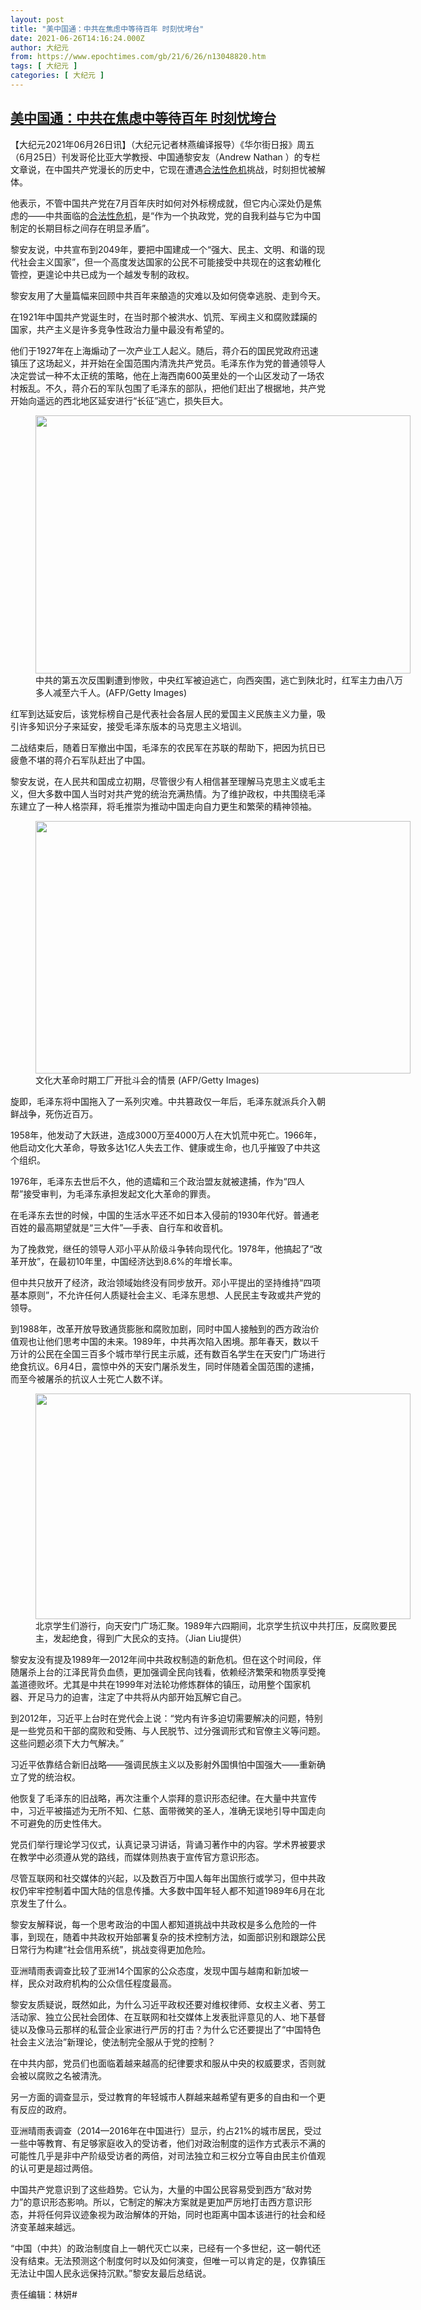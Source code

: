 ```yaml
---
layout: post
title: "美中国通：中共在焦虑中等待百年 时刻忧垮台"
date: 2021-06-26T14:16:24.000Z
author: 大纪元
from: https://www.epochtimes.com/gb/21/6/26/n13048820.htm
tags: [ 大纪元 ]
categories: [ 大纪元 ]
---
```

<!--1624716984000-->
[美中国通：中共在焦虑中等待百年 时刻忧垮台](https://www.epochtimes.com/gb/21/6/26/n13048820.htm)
------

<div>
<p>【大纪元2021年06月26日讯】（大纪元记者林燕编译报导）<span class="s2">《华尔街日报》周五（6月25日）刊发哥伦比亚大学教授、中国通</span><span class="s3">黎安友（</span><span class="s4">Andrew Nathan</span><span class="s5"> </span><span class="s3">）</span>的专栏文章说，在中国共产党漫长的历史中，它现在遭遇<a href="https://www.epochtimes.com/gb/tag/%E5%90%88%E6%B3%95%E6%80%A7%E5%8D%B1%E6%9C%BA.html">合法性危机</a>挑战，时刻担忧被解体。</p><p>他表示，不管中国共产党在7月百年庆时如何对外标榜成就，但它内心深处仍是焦虑的——中共面临的<a href="https://www.epochtimes.com/gb/tag/%E5%90%88%E6%B3%95%E6%80%A7%E5%8D%B1%E6%9C%BA.html">合法性危机</a>，是“作为一个执政党，党的自我利益与它为中国制定的长期目标之间存在明显矛盾”。</p><p class="p3"><span class="s3">黎安友说，中共宣布</span>到<span class="s6">2049</span>年，要把中国建成一个“强大、民主、文明、和谐的现代社会主义国家”，但一个高度发达国家的公民不可能接受中共现在的这套幼稚化管控，更遑论中共已成为一个越发专制的政权。</p><p class="p3">黎安友用了大量篇幅来回顾中共百年来酿造的灾难以及如何侥幸逃脱、走到今天。</p><p class="p3">在<span class="s6">1921</span>年中国共产党诞生时，在当时那个被洪水、饥荒、军阀主义和腐败蹂躏的国家，共产主义是许多竞争性政治力量中最没有希望的。</p><p class="p3">他们于<span class="s6">1927</span>年在上海煽动了一次产业工人起义。随后，蒋介石的国民党政府迅速镇压了这场起义，并开始在全国范围内清洗共产党员。毛泽东作为党的普通领导人决定尝试一种不太正统的策略，他在上海西南<span class="s6">600</span>英里处的一个山区发动了一场农村叛乱。不久，蒋介石的军队包围了毛泽东的部队，把他们赶出了根据地，共产党开始向遥<span class="s1">远的西北地区延安进行“长征”逃亡，损失巨大。</span></p><figure id="attachment_12996033" aria-describedby="caption-attachment-12996033" style="width: 600px" class="wp-caption aligncenter"><a target="_blank" href="https://i.epochtimes.com/assets/uploads/2021/06/id12996033-GettyImages-182634383.jpg"><img class=" wp-image-12996033" src="https://i.epochtimes.com/assets/uploads/2021/06/id12996033-GettyImages-182634383-450x310.jpg" alt="" width="600" height="413" /></a><figcaption id="caption-attachment-12996033" class="wp-caption-text">中共的第五次反围剿遭到惨败，中央红军被迫逃亡，向西突围，逃亡到陕北时，红军主力由八万多人减至六千人。(AFP/Getty Images)</figcaption></figure><p class="p3">红军到达延安后，该党标榜自己是代表社会各层人民的爱国主义民族主义力量，吸引许多知识分子来延安，接受毛泽东版本的马克思主义培训。</p><p class="p3">二战结束后，随着日军撤出中国，毛泽东的农民军在苏联的帮助下，把因为抗日已疲惫不堪的蒋介石军队赶出了中国。</p><p class="p3"><span class="s3">黎安友说，</span>在人民共和国成立初期，尽管很少有人相信甚至理解马克思主义或毛主义，但大多数中国人当时对共产党的统治充满热情。为了维护政权，中共围绕毛泽东建立了一种人格崇拜，将毛推崇为推动中国走向自力更生和繁荣的精神领袖。</p><figure id="attachment_12216274" aria-describedby="caption-attachment-12216274" style="width: 600px" class="wp-caption aligncenter"><a target="_blank" href="https://i.epochtimes.com/assets/uploads/2020/06/604110627051164-594x400.jpg"><img class=" wp-image-12216274" src="https://i.epochtimes.com/assets/uploads/2020/06/604110627051164-594x400-450x303.jpg" alt="" width="600" height="404" /></a><figcaption id="caption-attachment-12216274" class="wp-caption-text">文化大革命时期工厂开批斗会的情景 (AFP/Getty Images)</figcaption></figure><p class="p3">旋即，毛泽东将中国拖入了一系列灾难。中共篡政仅一年后，毛泽东就派兵介入朝鲜战争，死伤近百万。</p><p class="p3"><span class="s6">1958</span>年，他发动了大跃进，造成<span class="s6">3000</span>万至<span class="s6">4000</span>万人在大饥荒中死亡。<span class="s6">1966</span>年，他启动文化大革命，导致多达<span class="s6">1</span>亿人失去工作、健康或生命，也几乎摧毁了中共这个组织。</p><p class="p3"><span class="s6">1976</span>年，毛泽东去世后不久，他的遗孀和三个政治盟友就被逮捕，作为<span class="s6">“</span>四人帮<span class="s6">”</span>接受审判，为毛泽东承担发起文化大革命的罪责。</p><p class="p3">在毛泽东去世的时候，中国的生活水平还不如日本入侵前的1930年代好。普通老百姓的最高期望就是“三大件”—手表、自行车和收音机。</p><p class="p3">为了挽救党，继任的领导人邓小平从阶级斗争转向现代化。1978年，他搞起了“改革开放”，在最初10年里，中国经济达到8.6%的年增长率。</p><p class="p3">但中共只放开了经济，政治领域始终没有同步放开。邓小平提出的坚持维持“四项基本原则”，不允许任何人质疑社会主义、毛泽东思想、人民民主专政或共产党的领导。</p><p class="p3">到1988年，改革开放导致通货膨胀和腐败加剧，同时中国人接触到的西方政治价值观也让他们思考中国的未来。1989年，中共再次陷入困境。那年春天，数以千万计的公民在全国三百多个城市举行民主示威，还有数百名学生在天安门广场进行绝食抗议。6月4日，震惊中外的天安门屠杀发生，同时伴随着全国范围的逮捕，而至今被屠杀的抗议人士死亡人数不详。</p><figure id="attachment_13031131" aria-describedby="caption-attachment-13031131" style="width: 600px" class="wp-caption aligncenter"><a target="_blank" href="https://i.epochtimes.com/assets/uploads/2019/05/id13031131-June4th_Tiananmen_Massacre_1212-10_result.jpeg"><img class=" wp-image-13031131" src="https://i.epochtimes.com/assets/uploads/2019/05/id13031131-June4th_Tiananmen_Massacre_1212-10_result-450x271.jpeg" alt="" width="600" height="361" /></a><figcaption id="caption-attachment-13031131" class="wp-caption-text">北京学生们游行，向天安门广场汇聚。1989年六四期间，北京学生抗议中共打压，反腐败要民主，发起绝食，得到广大民众的支持。（Jian Liu提供）</figcaption></figure><p class="p3">黎安友没有提及1989年—2012年间中共政权制造的新危机。但在这个时间段，伴随屠杀上台的江泽民背负血债，更加强调全民向钱看，依赖经济繁荣和物质享受掩盖道德败坏。尤其是中共在1999年对法轮功修炼群体的镇压，动用整个国家机器、开足马力的迫害，注定了中共将从内部开始瓦解它自己。</p><p class="p3">到2012年，习近平上台时在党代会上说：“党内有许多迫切需要解决的问题，特别是一些党员和干部的腐败和受贿、与人民脱节、过分强调形式和官僚主义等问题。这些问题必须下大力气解决。”</p><p class="p3">习近平依靠结合新旧战略——强调民族主义以及影射外国惧怕中国强大——重新确立了党的统治权。</p><p class="p3">他恢复了毛泽东的旧战略，再次注重个人崇拜的意识形态纪律。在大量中共宣传中，习近平被描述为无所不知、仁慈、面带微笑的圣人，准确无误地引导中国走向不可避免的历史性伟大。</p><p class="p3">党员们举行理论学习仪式，认真记录习讲话，背诵习著作中的内容。学术界被要求在教学中必须遵从党的路线，而媒体则热衷于宣传官方意识形态。</p><p class="p3">尽管互联网和社交媒体的兴起，以及数百万中国人每年出国旅行或学习，但中共政权仍牢牢控制着中国大陆的信息传播。大多数中国年轻人都不知道1989年6月在北京发生了什么。</p><p class="p3"><span class="s3">黎安友解释说，</span>每一个思考政治的中国人都知道挑战中共政权是多么危险的一件事，到现在，随着中共政权开始部署复<span class="s1">杂</span>的技术控制方法，如面部识别和跟踪公民日常行为构建“社会信用系统”，挑战变得更加危险。</p><p class="p3">亚洲晴雨表调查比较了亚洲14个国家的公众态度，发现中国与越南和新加坡一样，民众对政府机构的公众信任程度最高。</p><p class="p3"><span class="s3">黎安友质疑说，</span>既然如此，为什么习近平政权还要对维权律师、女权主义者、劳工活动家、独立公民社会团体、在互联网和社交媒体上发表批评意见的人、地下基督徒以及像马云那样的私营企业家进行严厉的打击？为什么它还要提出了“中国特色社会主义法治”新理论，使法制完全服从于党的控制？</p><p class="p3">在中共内部，党员们也面临着越来越高的纪律要求和服从中央的权威要求，否则就会被以腐败之名被清洗。</p><p class="p3">另一方面的调查显示，受过教育的年轻城市人群越来越希望有更多的自由和一个更有反应的政府。</p><p class="p3">亚洲晴雨表调查（2014—2016年在中国进行）显示，约占21%的城市居民，受过一些中等教育、有足够家庭收入的受访者，他们对政治制度的运作方式表示不满的可能性几乎是非中产阶级受访者的两倍，对司法独立和三权分立等自由民主价值观的认可更是超过两倍。</p><p class="p3">中国共产党意识到了这些趋势。它认为，大量的中国公民容易受到西方“<span class="s1">敌</span>对势力”的意识形态影响。所以，它制定的解决方案就是更加严厉地打击西方意识形态，并将任何异议迹象视为政治解体的开始，同时也距离中国本该进行的社会和经济变革越来越远。</p><p class="p3">“中国（中共）的政治制度自上一朝代灭亡以来，已经有一个多世纪，这一朝代还没有结束。无法预测这个制度何时以及如何演变，但唯一可以肯定的是，仅靠镇压无法让中国人民永<span class="s1">远</span>保持沉默。”<span class="s3">黎安友最后总结说。</span></p><p class="p3">责任编辑：林妍#</p>
</div>

